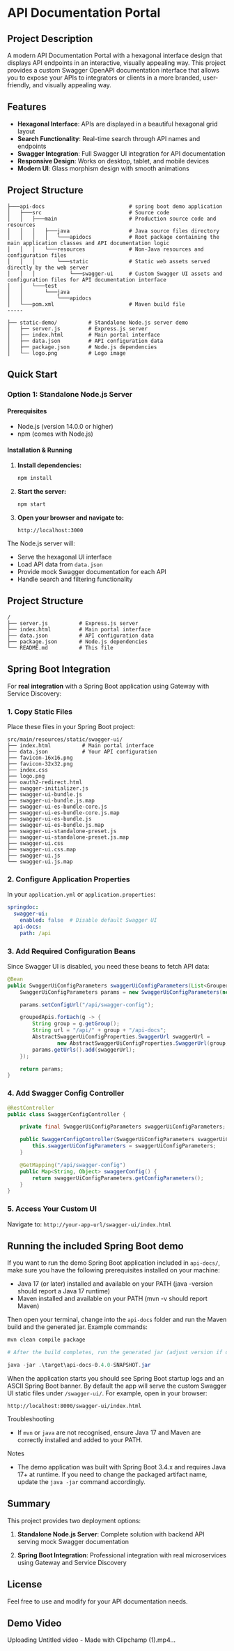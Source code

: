# API Documentation Portal

## Project Description

A modern API Documentation Portal with a hexagonal interface design that displays API endpoints in an interactive, visually appealing way. This project provides a custom Swagger OpenAPI documentation interface that allows you to expose your APIs to integrators or clients in a more branded, user-friendly, and visually appealing way.

## Features

- **Hexagonal Interface**: APIs are displayed in a beautiful hexagonal grid layout
- **Search Functionality**: Real-time search through API names and endpoints  
- **Swagger Integration**: Full Swagger UI integration for API documentation
- **Responsive Design**: Works on desktop, tablet, and mobile devices
- **Modern UI**: Glass morphism design with smooth animations



## Project Structure

```
├───api-docs                           # spring boot demo application
│   ├───src                            # Source code
│   │   ├───main                       # Production source code and resources
│   │   │   ├───java                   # Java source files directory
│   │   │   │   └───apidocs            # Root package containing the main application classes and API documentation logic
│   │   │   └───resources              # Non-Java resources and configuration files
│   │   │       └───static             # Static web assets served directly by the web server
│   │   │           └───swagger-ui     # Custom Swagger UI assets and configuration files for API documentation interface
│   │   └───test
│   │       └───java
│   │           └───apidocs
│   └───pom.xml                        # Maven build file
-----

├── static-demo/          # Standalone Node.js server demo
│   ├── server.js         # Express.js server
│   ├── index.html        # Main portal interface
│   ├── data.json         # API configuration data
│   ├── package.json      # Node.js dependencies
│   └── logo.png          # Logo image

```


## Quick Start

### Option 1: Standalone Node.js Server 
#### Prerequisites
- Node.js (version 14.0.0 or higher)
- npm (comes with Node.js)

#### Installation & Running

1. **Install dependencies:**
   ```bash
   npm install
   ```

2. **Start the server:**
   ```bash
   npm start
   ```

3. **Open your browser and navigate to:**
   ```
   http://localhost:3000
   ```

The Node.js server will:
- Serve the hexagonal UI interface
- Load API data from `data.json`
- Provide mock Swagger documentation for each API
- Handle search and filtering functionality

## Project Structure

```
/
├── server.js          # Express.js server
├── index.html         # Main portal interface
├── data.json          # API configuration data
├── package.json       # Node.js dependencies
└── README.md          # This file
```

## Spring Boot Integration

For **real integration** with a Spring Boot application using Gateway with Service Discovery:

### 1. Copy Static Files

Place these files in your Spring Boot project:
```
src/main/resources/static/swagger-ui/
├── index.html          # Main portal interface
├── data.json           # Your API configuration
├── favicon-16x16.png
├── favicon-32x32.png
├── index.css
├── logo.png
├── oauth2-redirect.html
├── swagger-initializer.js
├── swagger-ui-bundle.js
├── swagger-ui-bundle.js.map
├── swagger-ui-es-bundle-core.js
├── swagger-ui-es-bundle-core.js.map
├── swagger-ui-es-bundle.js
├── swagger-ui-es-bundle.js.map
├── swagger-ui-standalone-preset.js
├── swagger-ui-standalone-preset.js.map
├── swagger-ui.css
├── swagger-ui.css.map
├── swagger-ui.js
└── swagger-ui.js.map
```

### 2. Configure Application Properties

In your `application.yml` or `application.properties`:

```yaml
springdoc:
  swagger-ui:
    enabled: false  # Disable default Swagger UI
  api-docs:
    path: /api
```

### 3. Add Required Configuration Beans

Since Swagger UI is disabled, you need these beans to fetch API data:

```java
@Bean
public SwaggerUiConfigParameters swaggerUiConfigParameters(List<GroupedOpenApi> groupedApis) {
    SwaggerUiConfigParameters params = new SwaggerUiConfigParameters(new SwaggerUiConfigProperties());

    params.setConfigUrl("/api/swagger-config");

    groupedApis.forEach(g -> {
        String group = g.getGroup();
        String url = "/api/" + group + "/api-docs";
        AbstractSwaggerUiConfigProperties.SwaggerUrl swaggerUrl =
                new AbstractSwaggerUiConfigProperties.SwaggerUrl(group, url, group);
        params.getUrls().add(swaggerUrl);
    });

    return params;
}
```

### 4. Add Swagger Config Controller

```java
@RestController
public class SwaggerConfigController {

    private final SwaggerUiConfigParameters swaggerUiConfigParameters;

    public SwaggerConfigController(SwaggerUiConfigParameters swaggerUiConfigParameters) {
        this.swaggerUiConfigParameters = swaggerUiConfigParameters;
    }

    @GetMapping("/api/swagger-config")
    public Map<String, Object> swaggerConfig() {
        return swaggerUiConfigParameters.getConfigParameters();
    }
}
```

### 5. Access Your Custom UI

Navigate to: `http://your-app-url/swagger-ui/index.html`

## Running the included Spring Boot demo

If you want to run the demo Spring Boot application included in `api-docs/`, make sure you have the following prerequisites installed on your machine:

- Java 17 (or later) installed and available on your PATH (java -version should report a Java 17 runtime)
- Maven installed and available on your PATH (mvn -v should report Maven)

Then open your terminal, change into the `api-docs` folder and run the Maven build and the generated jar. Example commands:

```powershell
mvn clean compile package

# After the build completes, run the generated jar (adjust version if different)

java -jar .\target\api-docs-0.4.0-SNAPSHOT.jar
```

When the application starts you should see Spring Boot startup logs and an ASCII Spring Boot banner. By default the app will serve the custom Swagger UI static files under `/swagger-ui/`. For example, open in your browser:

```
http://localhost:8000/swagger-ui/index.html
```

Troubleshooting
- If `mvn` or `java` are not recognised, ensure Java 17 and Maven are correctly installed and added to your PATH.


Notes
- The demo application was built with Spring Boot 3.4.x and requires Java 17+ at runtime. If you need to change the packaged artifact name, update the `java -jar` command accordingly.

## Summary

This project provides two deployment options:

1. **Standalone Node.js Server**: Complete solution with backend API serving mock Swagger documentation

2. **Spring Boot Integration**: Professional integration with real microservices using Gateway and Service Discovery

## License

Feel free to use and modify for your API documentation needs.

## Demo Video

Uploading Untitled video - Made with Clipchamp (1).mp4…



